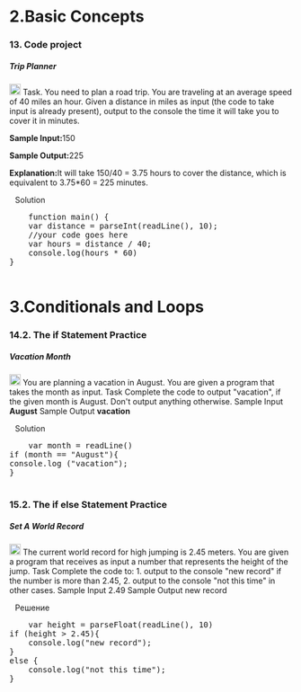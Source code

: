 <div align=left>
  <h1>2.Basic Concepts</h1>
  </div>
 <div align=left>
  <h3>13. Code project</h3>
  <h5>Trip Planner</h5>
  <p>
    <img src="https://cdn-icons-png.flaticon.com/512/3524/3524335.png" width=20 heigh=20>
    Task. You need to plan a road trip. You are traveling at an average speed of 40 miles an hour.
Given a distance in miles as input (the code to take input is already present), output to the console the time it will take you to cover it in minutes.
  <p><b>Sample Input:</b>150</p>
<p><b>Sample Output:</b>225</p>
<p><b>Explanation:</b>It will take 150/40 = 3.75 hours to cover the distance, which is equivalent to 3.75*60 = 225 minutes.</p>
  </p>
 <p>
   <img src="https://cdn-icons-png.flaticon.com/128/556/556690.png" width=10 heigh=10>Solution</p> 
  <div class="highlight highlight-source-sql notranslate position-relative overflow-auto" dir=auto>
    <pre>
    function main() {
    var distance = parseInt(readLine(), 10);
    //your code goes here
    var hours = distance / 40;
    console.log(hours * 60)
}
    </pre>
  </div>

  <h1>3.Conditionals and Loops</h1>
  </div>
 <div align=left>
  <h3>14.2. The if Statement Practice</h3>
  <h5>Vacation Month</h5>
  <p>
    <img src="https://cdn-icons-png.flaticon.com/512/3524/3524335.png" width=20 heigh=20>
    You are planning a vacation in August.
You are given a program that takes the month as input.
Task
Complete the code to output "vacation", if the given month is August. Don't output anything otherwise.
    Sample Input <b>August</b>
    Sample Output <b>vacation</b>
  </p>
  <p>
   <img src="https://cdn-icons-png.flaticon.com/128/556/556690.png" width=10 heigh=10>Solution</p> 
  <div class="highlight highlight-source-sql notranslate position-relative overflow-auto" dir=auto>
    <pre>
    var month = readLine()
if (month == "August"){
console.log ("vacation");
}
    </pre>
  </div>
  <h3>15.2. The if else Statement Practice</h3>
  <h5>Set A World Record</h5>
  <p>
    <img src="https://cdn-icons-png.flaticon.com/512/3524/3524335.png" width=20 heigh=20>
    The current world record for high jumping is 2.45 meters.
You are given a program that receives as input a number that represents the height of the jump.
Task
Complete the code to:
1. output to the console "new record" if the number is more than 2.45,
2. output to the console "not this time" in other cases.
Sample Input
2.49
Sample Output
new record
  </p>
  <p>
   <img src="https://cdn-icons-png.flaticon.com/128/556/556690.png" width=10 heigh=10>Решение</p> 
  <div class="highlight highlight-source-sql notranslate position-relative overflow-auto" dir=auto>
    <pre>
    var height = parseFloat(readLine(), 10)
if (height > 2.45){
    console.log("new record");
}
else {
    console.log("not this time");
}
    </pre>
  </div>
  
  
  
  
  
  
    
    
    
    
    
    
    
  
 
